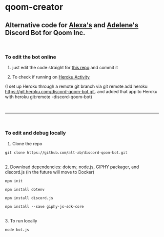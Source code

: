 # qoom-creator
## Alternative code for [Alexa's](https://github.com/alt-ab) and [Adelene's](https://github.com/jenybear) Discord Bot for Qoom Inc.
<br>

### To edit the bot online 

1. just edit the code straight for [this repo](https://github.com/alt-ab/discord-qoom-bot) and commit it

2. To check if running on [Heroku Activity](https://dashboard.heroku.com/apps/discord-qoom-bot/activity)

(I set up Heroku through a remote git branch via git remote add heroku https://git.heroku.com/discord-qoom-bot.git. and added that app to Heroku with heroku git:remote -discord-qoom-bot)

<br>

---

<br>

### To edit and debug locally

1. Clone the repo
```
git clone https://github.com/alt-ab/discord-qoom-bot.git
```

<br>
2. Download dependencies: dotenv, node.js, GIPHY packager, and discord.js (in the future will move to Docker)

```
npm init

npm install dotenv

npm install discord.js

npm install --save giphy-js-sdk-core
```

<br>
3. To run locally 

```
node bot.js
```

